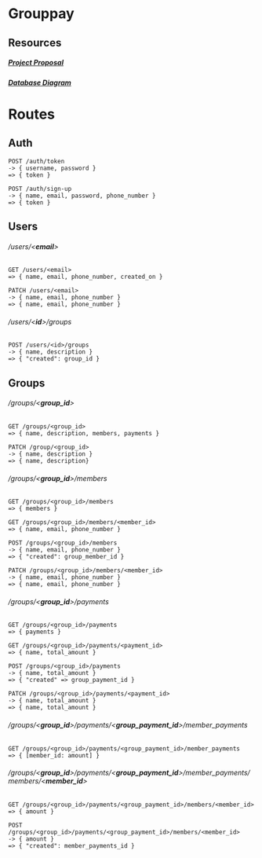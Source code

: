 # Grouppay
## Resources
##### [Project Proposal](https://docs.google.com/document/d/19wXtWJ9NHFtTfDz1IKj0VKmun3Juh7XLW_fb0V8K8dA/edit?usp=sharing)
##### [Database Diagram](https://i.ibb.co/XbYGdYk/groupypay-database-diagram.png)

# Routes  

## Auth
    POST /auth/token
    -> { username, password }
    => { token }

    POST /auth/sign-up
    -> { name, email, password, phone_number }
    => { token }

## Users
###### /users/<**email**>

    GET /users/<email>
    => { name, email, phone_number, created_on }

    PATCH /users/<email> 
    -> { name, email, phone_number }
    => { name, email, phone_number }

###### /users/<**id**>/groups
    POST /users/<id>/groups
    -> { name, description } 
    => { "created": group_id }

## Groups
###### /groups/<**group_id**>

    GET /groups/<group_id>
    => { name, description, members, payments }

    PATCH /group/<group_id>
    -> { name, description } 
    => { name, description} 

###### /groups/<**group_id**>/members

    GET /groups/<group_id>/members
    => { members }

    GET /groups/<group_id>/members/<member_id>
    => { name, email, phone_number }

    POST /groups/<group_id>/members
    -> { name, email, phone_number } 
    => { "created": group_member_id }

    PATCH /groups/<group_id>/members/<member_id>
    -> { name, email, phone_number } 
    => { name, email, phone_number }

###### /groups/<**group_id**>/payments

    GET /groups/<group_id>/payments
    => { payments }

    GET /groups/<group_id>/payments/<payment_id>
    => { name, total_amount }

    POST /groups/<group_id>/payments
    -> { name, total_amount } 
    => { "created" => group_payment_id }

    PATCH /groups/<group_id>/payments/<payment_id>
    -> { name, total_amount }
    => { name, total_amount }

###### /groups/<**group_id**>/payments/<**group_payment_id**>/member_payments

    GET /groups/<group_id>/payments/<group_payment_id>/member_payments
    => { [member_id: amount] }

###### /groups/<**group_id**>/payments/<**group_payment_id**>/member_payments/members/<**member_id**>

    GET /groups/<group_id>/payments/<group_payment_id>/members/<member_id>
    => { amount }

    POST /groups/<group_id>/payments/<group_payment_id>/members/<member_id>
    -> { amount }
    => { "created": member_payments_id }
    